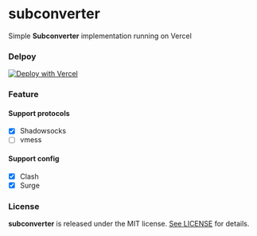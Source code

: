 # subconverter
Simple **Subconverter** implementation running on Vercel

### Delpoy

[![Deploy with Vercel](https://vercel.com/button)](https://vercel.com/new/clone?repository-url=https%3A%2F%2Fgithub.com%2FTBXark%2Fsubconverter)

### Feature
#### Support protocols
- [x] Shadowsocks
- [ ] vmess

#### Support config
- [x] Clash
- [x] Surge

### License

**subconverter** is released under the MIT license. [See LICENSE](LICENSE) for details.
